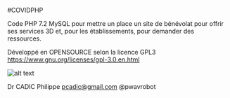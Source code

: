 #COVIDPHP

Code PHP 7.2 MySQL pour mettre un place un site de bénévolat pour offrir ses services 3D
et, pour les établissements, pour demander des ressources.

Développé en OPENSOURCE selon la licence GPL3
https://www.gnu.org/licenses/gpl-3.0.en.html

![alt text](http://url/to/img.png)

Dr CADIC Philippe
pcadic@gmail.com
@pwavrobot


